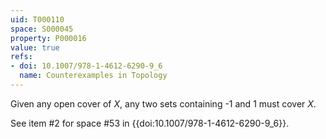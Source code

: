```yaml
---
uid: T000110
space: S000045
property: P000016
value: true
refs:
- doi: 10.1007/978-1-4612-6290-9_6
  name: Counterexamples in Topology
---
```


Given any open cover of $X$, any two sets containing -1 and 1 must cover $X$.

See item #2 for space #53 in {{doi:10.1007/978-1-4612-6290-9_6}}.
